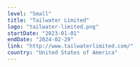 ```yaml
---
level: "Small"
title: "Tailwater Limited"
logo: "tailwater-limited.png"
startDate: "2023-01-01"
endDate: "2024-02-29"
link: "http://www.tailwaterlimited.com/"
country: "United States of America"
---
```

